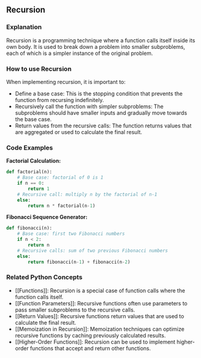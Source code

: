## Recursion

### Explanation
Recursion is a programming technique where a function calls itself inside its own body. It is used to break down a problem into smaller subproblems, each of which is a simpler instance of the original problem.

### How to use Recursion
When implementing recursion, it is important to:

- Define a base case: This is the stopping condition that prevents the function from recursing indefinitely.
- Recursively call the function with simpler subproblems: The subproblems should have smaller inputs and gradually move towards the base case.
- Return values from the recursive calls: The function returns values that are aggregated or used to calculate the final result.

### Code Examples

**Factorial Calculation:**
```python
def factorial(n):
    # Base case: factorial of 0 is 1
    if n == 0:
        return 1
    # Recursive call: multiply n by the factorial of n-1
    else:
        return n * factorial(n-1)
```

**Fibonacci Sequence Generator:**
```python
def fibonacci(n):
    # Base case: first two Fibonacci numbers
    if n < 2:
        return n
    # Recursive calls: sum of two previous Fibonacci numbers
    else:
        return fibonacci(n-1) + fibonacci(n-2)
```

### Related Python Concepts

- [[Functions]]: Recursion is a special case of function calls where the function calls itself.
- [[Function Parameters]]: Recursive functions often use parameters to pass smaller subproblems to the recursive calls.
- [[Return Values]]: Recursive functions return values that are used to calculate the final result.
- [[Memoization in Recursion]]: Memoization techniques can optimize recursive functions by caching previously calculated results.
- [[Higher-Order Functions]]: Recursion can be used to implement higher-order functions that accept and return other functions.
